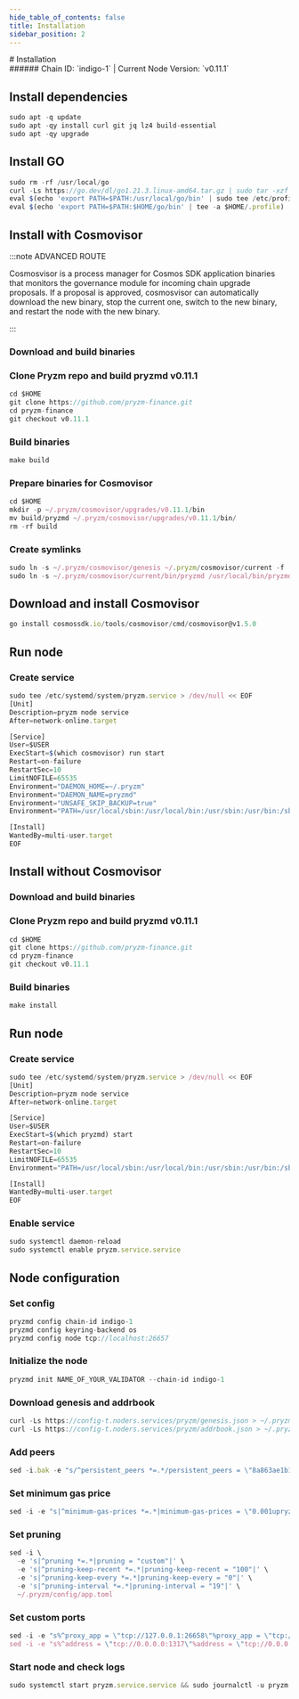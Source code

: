 ```yaml
---
hide_table_of_contents: false
title: Installation
sidebar_position: 2
---
```


<div class="h1-with-icon icon-pryzm">
# Installation
</div>
###### Chain ID: `indigo-1` | Current Node Version: `v0.11.1`

## Install dependencies

```js
sudo apt -q update
sudo apt -qy install curl git jq lz4 build-essential
sudo apt -qy upgrade
```

## Install GO
```js
sudo rm -rf /usr/local/go
curl -Ls https://go.dev/dl/go1.21.3.linux-amd64.tar.gz | sudo tar -xzf - -C /usr/local
eval $(echo 'export PATH=$PATH:/usr/local/go/bin' | sudo tee /etc/profile.d/golang.sh)
eval $(echo 'export PATH=$PATH:$HOME/go/bin' | tee -a $HOME/.profile)
```

## Install with Cosmovisor
:::note ADVANCED ROUTE

Cosmosvisor is a process manager for Cosmos SDK application binaries that monitors the governance module for incoming chain upgrade proposals. If a proposal is approved, cosmosvisor can automatically download the new binary, stop the current one, switch to the new binary, and restart the node with the new binary.

:::
### Download and build binaries
### Clone Pryzm repo and build pryzmd v0.11.1
```js
cd $HOME
git clone https://github.com/pryzm-finance.git
cd pryzm-finance
git checkout v0.11.1
```

### Build binaries
```js
make build
```
### Prepare binaries for Cosmovisor
```js
cd $HOME
mkdir -p ~/.pryzm/cosmovisor/upgrades/v0.11.1/bin
mv build/pryzmd ~/.pryzm/cosmovisor/upgrades/v0.11.1/bin/
rm -rf build
```

### Create symlinks
```js
sudo ln -s ~/.pryzm/cosmovisor/genesis ~/.pryzm/cosmovisor/current -f
sudo ln -s ~/.pryzm/cosmovisor/current/bin/pryzmd /usr/local/bin/pryzmd -f
```

## Download and install Cosmovisor
```js
go install cosmossdk.io/tools/cosmovisor/cmd/cosmovisor@v1.5.0
```

## Run node
### Create service
```js
sudo tee /etc/systemd/system/pryzm.service > /dev/null << EOF
[Unit]
Description=pryzm node service
After=network-online.target

[Service]
User=$USER
ExecStart=$(which cosmovisor) run start
Restart=on-failure
RestartSec=10
LimitNOFILE=65535
Environment="DAEMON_HOME=~/.pryzm"
Environment="DAEMON_NAME=pryzmd"
Environment="UNSAFE_SKIP_BACKUP=true"
Environment="PATH=/usr/local/sbin:/usr/local/bin:/usr/sbin:/usr/bin:/sbin:/bin:/usr/games:/usr/local/games:/snap/bin:~/.pryzm/cosmovisor/current/bin"

[Install]
WantedBy=multi-user.target
EOF
```

## Install without Cosmovisor

### Download and build binaries
### Clone Pryzm repo and build pryzmd v0.11.1
```js
cd $HOME
git clone https://github.com/pryzm-finance.git
cd pryzm-finance
git checkout v0.11.1
```

### Build binaries
```js
make install
```

## Run node
### Create service
```js
sudo tee /etc/systemd/system/pryzm.service > /dev/null << EOF
[Unit]
Description=pryzm node service
After=network-online.target

[Service]
User=$USER
ExecStart=$(which pryzmd) start
Restart=on-failure
RestartSec=10
LimitNOFILE=65535
Environment="PATH=/usr/local/sbin:/usr/local/bin:/usr/sbin:/usr/bin:/sbin:/bin:/usr/games:/usr/local/games:/snap/bin"

[Install]
WantedBy=multi-user.target
EOF
```

### Enable service
```js
sudo systemctl daemon-reload
sudo systemctl enable pryzm.service.service
```

## Node configuration
### Set config
```js
pryzmd config chain-id indigo-1
pryzmd config keyring-backend os
pryzmd config node tcp://localhost:26657
```

### Initialize the node
```js
pryzmd init NAME_OF_YOUR_VALIDATOR --chain-id indigo-1
```

### Download genesis and addrbook
```js
curl -Ls https://config-t.noders.services/pryzm/genesis.json > ~/.pryzm/config/genesis.json
curl -Ls https://config-t.noders.services/pryzm/addrbook.json > ~/.pryzm/config/addrbook.json
```
### Add peers
```js
sed -i.bak -e "s/^persistent_peers *=.*/persistent_peers = \"8a863ae1b1b5f840eafd93d4712fe88c4656f188@pryzm-t-rpc.noders.services:25656\"/" ~/.pryzm/config/config.toml
```

### Set minimum gas price
```js
sed -i -e "s|^minimum-gas-prices *=.*|minimum-gas-prices = \"0.001upryzm\"|" ~/.pryzm/config/app.toml
```
### Set pruning
```js
sed -i \
  -e 's|^pruning *=.*|pruning = "custom"|' \
  -e 's|^pruning-keep-recent *=.*|pruning-keep-recent = "100"|' \
  -e 's|^pruning-keep-every *=.*|pruning-keep-every = "0"|' \
  -e 's|^pruning-interval *=.*|pruning-interval = "19"|' \
  ~/.pryzm/config/app.toml
```

### Set custom ports
```js
sed -i -e "s%^proxy_app = \"tcp://127.0.0.1:26658\"%proxy_app = \"tcp://127.0.0.1:14758\"%; s%^laddr = \"tcp://127.0.0.1:26657\"%laddr = \"tcp://127.0.0.1:14757\"%; s%^pprof_laddr = \"localhost:6060\"%pprof_laddr = \"localhost:14760\"%; s%^laddr = \"tcp://0.0.0.0:26656\"%laddr = \"tcp://0.0.0.0:14756\"%; s%^prometheus_listen_addr = \":26660\"%prometheus_listen_addr = \":14766\"%" ~/.pryzm/config/config.toml
sed -i -e "s%^address = \"tcp://0.0.0.0:1317\"%address = \"tcp://0.0.0.0:14717\"%; s%^address = \":8080\"%address = \":14780\"%; s%^address = \"0.0.0.0:9090\"%address = \"0.0.0.0:14790\"%; s%^address = \"0.0.0.0:9091\"%address = \"0.0.0.0:14791\"%; s%:8545%:14745%; s%:8546%:14746%; s%:6065%:14765%" ~/.pryzm/config/app.toml
```

### Start node and check logs
```js
sudo systemctl start pryzm.service.service && sudo journalctl -u pryzm.service.service -f --no-hostname -o cat
```